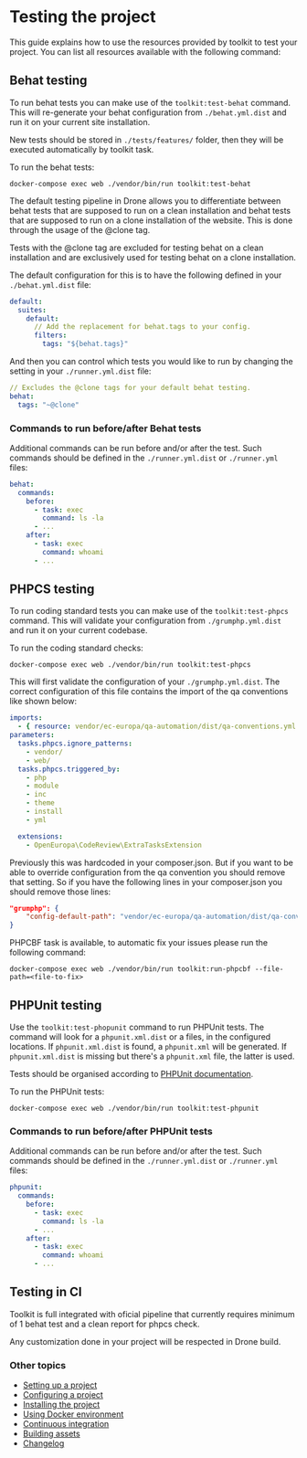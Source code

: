 # Testing the project

This guide explains how to use the resources provided by toolkit to test your
project. You can list all resources available with the following command:

## Behat testing
To run behat tests you can make use of the `toolkit:test-behat` command. This will
re-generate your behat configuration from `./behat.yml.dist` and run it on your
current site installation.

New tests should be stored in `./tests/features/` folder, then they will be executed
automatically by toolkit task.

To run the behat tests:
```
docker-compose exec web ./vendor/bin/run toolkit:test-behat
```

The default testing pipeline in Drone allows you to differentiate between behat
tests that are supposed to run on a clean installation and behat tests that are
supposed to run on a clone installation of the website. This is done through the
usage of the @clone tag.

Tests with the @clone tag are excluded for testing behat on a clean installation
and are exclusively used for testing behat on a clone installation.

The default configuration for this is to have the following defined in your
`./behat.yml.dist` file:

```yaml
default:
  suites:
    default:
      // Add the replacement for behat.tags to your config.
      filters:
        tags: "${behat.tags}"
```

And then you can control which tests you would like to run by changing the
setting in your `./runner.yml.dist` file:

```yaml
// Excludes the @clone tags for your default behat testing.
behat:
  tags: "~@clone"
```

### Commands to run before/after Behat tests

Additional commands can be run before and/or after the test. Such commands
should be defined in the `./runner.yml.dist` or `./runner.yml` files:

```yaml
behat:
  commands:
    before:
      - task: exec
        command: ls -la
      - ...
    after:
      - task: exec
        command: whoami
      - ...
```

## PHPCS testing
To run coding standard tests you can make use of the `toolkit:test-phpcs`
command. This will validate your configuration from `./grumphp.yml.dist` and run
it on your current codebase.

To run the coding standard checks:

```
docker-compose exec web ./vendor/bin/run toolkit:test-phpcs
```

This will first validate the configuration of your `./grumphp.yml.dist`. The
correct configuration of this file contains the import of the qa conventions
like shown below:

```yaml
imports:
  - { resource: vendor/ec-europa/qa-automation/dist/qa-conventions.yml }
parameters:
  tasks.phpcs.ignore_patterns:
    - vendor/
    - web/
  tasks.phpcs.triggered_by:
    - php
    - module
    - inc
    - theme
    - install
    - yml

  extensions:
    - OpenEuropa\CodeReview\ExtraTasksExtension
```

Previously this was hardcoded in your composer.json. But if you want to be able
to override configuration from the qa convention you should remove that setting.
So if you have the following lines in your composer.json you should remove those
lines:

```json
"grumphp": {
    "config-default-path": "vendor/ec-europa/qa-automation/dist/qa-conventions.yml"
}
```

PHPCBF task is available, to automatic fix your issues please run the following
command:
```
docker-compose exec web ./vendor/bin/run toolkit:run-phpcbf --file-path=<file-to-fix>
```

## PHPUnit testing

Use the `toolkit:test-phopunit` command to run PHPUnit tests. The command will
look for a `phpunit.xml.dist` or a  files, in the configured
locations. If `phpunit.xml.dist` is found, a `phpunit.xml` will be generated. If
`phpunit.xml.dist` is missing but there's a `phpunit.xml` file, the latter is
used.

Tests should be organised according to [PHPUnit documentation](
https://phpunit.readthedocs.io/en/9.5/organizing-tests.html).

To run the PHPUnit tests:
```
docker-compose exec web ./vendor/bin/run toolkit:test-phpunit
```

### Commands to run before/after PHPUnit tests

Additional commands can be run before and/or after the test. Such commands
should be defined in the `./runner.yml.dist` or `./runner.yml` files:

```yaml
phpunit:
  commands:
    before:
      - task: exec
        command: ls -la
      - ...
    after:
      - task: exec
        command: whoami
      - ...
```

## Testing in CI
Toolkit is full integrated with oficial pipeline that currently requires minimum of 1 behat
test and a clean report for phpcs check.

Any customization done in your project will be respected in Drone build.

### Other topics
- [Setting up a project](/docs/setting-up-project.md)
- [Configuring a project](/docs/configuring-project.md)
- [Installing the project](/docs/installing-project.md)
- [Using Docker environment](/docs/docker-environment.md)
- [Continuous integration](/docs/continuous-integration.md)
- [Building assets](/docs/building-assets.md)
- [Changelog](/CHANGELOG.md)
